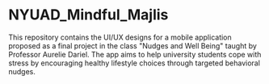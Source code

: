 # NYUAD_Mindful_Majlis
This repository contains the UI/UX designs for a mobile application proposed as a final project in the class "Nudges and Well Being" taught by Professor Aurelie Dariel. The app aims to help university students cope with stress by encouraging healthy lifestyle choices through targeted behavioral nudges.
